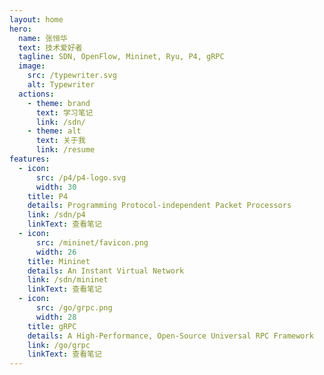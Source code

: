 ```yaml
---
layout: home
hero:
  name: 张恒华
  text: 技术爱好者
  tagline: SDN, OpenFlow, Mininet, Ryu, P4, gRPC
  image:
    src: /typewriter.svg
    alt: Typewriter
  actions:
    - theme: brand
      text: 学习笔记
      link: /sdn/
    - theme: alt
      text: 关于我
      link: /resume
features:
  - icon:
      src: /p4/p4-logo.svg
      width: 30
    title: P4
    details: Programming Protocol-independent Packet Processors
    link: /sdn/p4
    linkText: 查看笔记
  - icon:
      src: /mininet/favicon.png
      width: 26
    title: Mininet
    details: An Instant Virtual Network
    link: /sdn/mininet
    linkText: 查看笔记
  - icon:
      src: /go/grpc.png
      width: 28
    title: gRPC
    details: A High-Performance, Open-Source Universal RPC Framework
    link: /go/grpc
    linkText: 查看笔记
---
```


<script>
console.log(`
 _______
 |___  / |
    / /| |__   __ _ _ __   __ _ 
   / / | '_ \\ / _\` | '_ \\ / _\` |
  / /__| | | | (_| | | | | (_| |
 /_____|_| |_|\\__,_|_| |_|\\__, |
 | |  | |                  __/ |
 | |__| | ___ _ __   __ _ |___/
 |  __  |/ _ \\ '_ \\ / _\` |
 | |  | |  __/ | | | (_| |
 |_|  |_|\\___|_| |_|\\__, |
 | |  | |            __/ |
 | |__| |_   _  __ _|___/
 |  __  | | | |/ _\` |
 | |  | | |_| | (_| |
 |_|  |_|\\__,_|\\__,_|
                        @ 张恒华
`);
</script>
